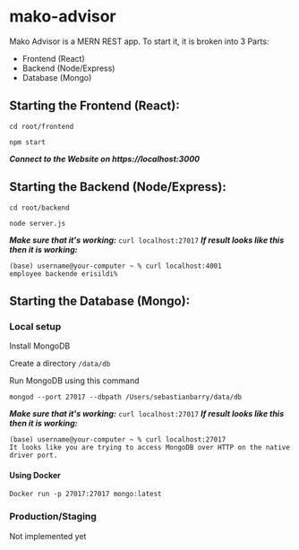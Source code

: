 # mako-advisor

Mako Advisor is a MERN REST app. To start it, it is broken into 3 Parts:

- Frontend (React)
- Backend (Node/Express)
- Database (Mongo)

Starting the Frontend (React):
----

`cd root/frontend`

`npm start`

_**Connect to the Website on https://localhost:3000**_

Starting the Backend (Node/Express): 
----

`cd root/backend`

`node server.js`

_**Make sure that it's working:**_ `curl localhost:27017`
_**If result looks like this then it is working:**_ 

```
(base) username@your-computer ~ % curl localhost:4001
employee backende erisildi%
```

Starting the Database (Mongo):
----

### Local setup

Install MongoDB

Create a directory `/data/db`

Run MongoDB using this command

`mongod --port 27017 --dbpath /Users/sebastianbarry/data/db`

_**Make sure that it's working:**_ `curl localhost:27017`
_**If result looks like this then it is working:**_ 

```
(base) username@your-computer ~ % curl localhost:27017
It looks like you are trying to access MongoDB over HTTP on the native driver port.
```


#### Using Docker

`Docker run -p 27017:27017 mongo:latest`

### Production/Staging

Not implemented yet